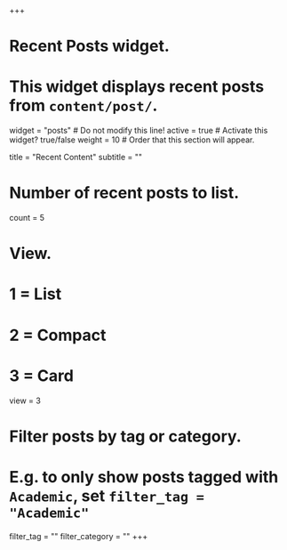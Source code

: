 +++
# Recent Posts widget.
# This widget displays recent posts from `content/post/`.
widget = "posts"  # Do not modify this line!
active = true  # Activate this widget? true/false
weight = 10  # Order that this section will appear.

title = "Recent Content"
subtitle = ""

# Number of recent posts to list.
count = 5

# View.
#   1 = List
#   2 = Compact
#   3 = Card
view = 3

# Filter posts by tag or category.
#  E.g. to only show posts tagged with `Academic`, set `filter_tag = "Academic"`
filter_tag = ""
filter_category = ""
+++

